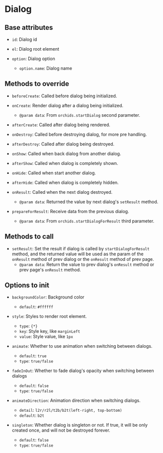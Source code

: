 # Dialog

## Base attributes

* `id`: Dialog id

* `el`: Dialog root element

* `option`: Dialog option
    - `option.name`: Dialog name

## Methods to override

* `beforeCreate`: Called before dialog being initialized.

* `onCreate`: Render dialog after a dialog being initialized.
    - `@param data`: From `orchids.startDialog` second parameter.

* `afterCreate`: Called after dialog being rendered.

* `onDestroy`: Called before destroying dialog, for more pre handling.

* `afterDestroy`: Called after dialog being destroyed.

* `onShow`: Called when back dialog from another dialog.

* `afterShow`: Called when dialog is completely shown.

* `onHide`: Called when start another dialog.

* `afterHide`: Called when dialog is completely hidden.

* `onResult`: Called when the next dialog destroyed.
    - `@param data`: Returned the value by next dialog's `setResult` method.

* `prepareForResult`: Receive data from the previous dialog.
    - `@param data`: From `orchids.startDialogForResult` third parameter.
    
## Methods to call

* `setResult`: Set the result if dialog is called by `startDialogForResult` method, and the returned value will be used as the param of the `onResult` method of prev dialog or the `onResult` method of prev page.
    - `@param data`: Return the value to prev dialog's `onResult` method or prev page's `onResult` method.
    
## Options to init

* `backgroundColor`: Background color
    - `default`: `#ffffff`

* `style`: Styles to render root element.
    - `type`: `{*}`
    - `key`: Style key, like `marginLeft`
    - `value`: Style value, like `1px`

* `animate`: Whether to use animation when switching between dialogs.
    - `default`: `true`
    - `type`: `true/false`

* `fadeInOut`: Whether to fade dialog's opacity when switching between dialogs
    - `default`: `false`
    - `type`: `true/false`

* `animateDirection`: Animation direction when switching dialogs.
    - `detail`: `l2r/r2l/t2b/b2t(left-right, top-bottom)`
    - `default`: `b2t`

* `singleton`: Whether dialog is singleton or not. If true, it will be only created once, and will not be destroyed forever.
    - `default`: `false`
    - `type`: `true/false`
